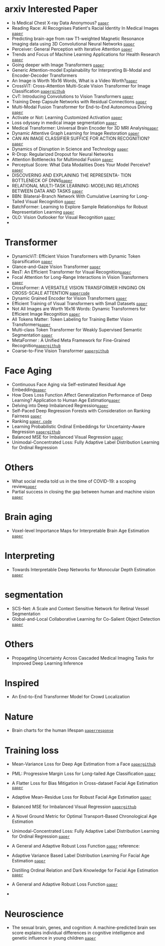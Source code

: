 # arxiv Interested Paper
- Is Medical Chest X-ray Data Anonymous? [`paper`](https://arxiv.org/pdf/2103.08562.pdf)
- Reading Race: AI Recognises Patient's Racial Identity In Medical Images [`paper`](https://arxiv.org/pdf/2107.10356.pdf)
- Predicting brain-age from raw T1-weighted Magnetic Resonance Imaging data using 3D Convolutional Neural Networks [`paper`](https://arxiv.org/pdf/2103.11695.pdf)
- Perceiver: General Perception with Iterative Attention [`paper`](https://arxiv.org/pdf/2103.03206.pdf)
- Trends and Focus of Machine Learning Applications for Health Research [`paper`](https://jamanetwork.com/journals/jamanetworkopen/article-abstract/2753523)
- Going deeper with Image Transformers [`paper`](https://arxiv.org/pdf/2103.17239.pdf)
- Generic Attention-model Explainability for Interpreting Bi-Modal and Encoder-Decoder Transformers
- An Image is Worth 16x16 Words, What is a Video Worth?[`paper`](https://arxiv.org/pdf/2103.13915.pdf)
- CrossViT: Cross-Attention Multi-Scale Vision Transformer for Image Classification [`paper`](https://arxiv.org/pdf/2103.14899.pdf)[`github`](https://github.com/rishikksh20/CrossViT-pytorch)
- CvT: Introducing Convolutions to Vision Transformers [`paper`](https://arxiv.org/pdf/2103.15808.pdf)
- Training Deep Capsule Networks with Residual Connections [`paper`](https://arxiv.org/pdf/2104.07393.pdf)
- Multi-Modal Fusion Transformer for End-to-End Autonomous Driving [`paper`](https://arxiv.org/pdf/2104.09224.pdf)
- Activate or Not: Learning Customized Activation [`paper`](https://arxiv.org/pdf/2009.04759.pdf)
- Loss odyssey in medical image segmentation [`paper`](https://www.sciencedirect.com/science/article/pii/S1361841521000815)
- Medical Transformer: Universal Brain Encoder for 3D MRI Analysis[`paper`](https://arxiv.org/pdf/2104.13633.pdf)
- Dynamic Attentive Graph Learning for Image Restoration [`paper`](https://openaccess.thecvf.com/content/ICCV2021/papers/Mou_Dynamic_Attentive_Graph_Learning_for_Image_Restoration_ICCV_2021_paper.pdf)
- CAN AN IMAGE CLASSIFIER SUFFICE FOR ACTION RECOGNITION? [`paper`](https://openreview.net/pdf?id=qhkFX-HLuHV)
- Dynamics of Disruption in Science and Technology [`paper`](https://arxiv.org/pdf/2106.11184v1.pdf)
- R-Drop: Regularized Dropout for Neural Networks
- Attention Bottlenecks for Multimodal Fusion [`paper`](https://arxiv.org/pdf/2107.00135.pdf)
- Perceptual Score: What Data Modalities Does Your Model Perceive?[`paper`](https://papers.nips.cc/paper/2021/file/b51a15f382ac914391a58850ab343b00-Paper.pdf)
- DISCOVERING AND EXPLAINING THE REPRESENTA- TION BOTTLENECK OF DNNS[`paper`](https://openreview.net/pdf?id=iRCUlgmdfHJ)
- RELATIONAL MULTI-TASK LEARNING: MODELING RELATIONS BETWEEN DATA AND TASKS [`paper`](https://openreview.net/pdf?id=8Py-W8lSUgy)
- BBN: Bilateral-Branch Network With Cumulative Learning for Long-Tailed Visual Recognition [`paper`](https://arxiv.org/pdf/1912.02413.pdf)
- BatchFormer: Learning to Explore Sample Relationships for Robust Representation Learning [`paper`](https://arxiv.org/pdf/2203.01522.pdf)
- OLO: Vision Outlooker for Visual Recognition [`paper`](https://arxiv.org/pdf/2106.13112.pdf?ref=https://codemonkey.link)
- 
# Transformer
- DynamicViT: Efficient Vision Transformers with Dynamic Token Sparsification [`paper`](https://papers.nips.cc/paper/2021/file/747d3443e319a22747fbb873e8b2f9f2-Paper.pdf)
- Glance-and-Gaze Vision Transformer [`paper`](https://papers.nips.cc/paper/2021/file/6c524f9d5d7027454a783c841250ba71-Paper.pdf)
- ResT: An Efficient Transformer for Visual Recognition[`paper`](https://papers.nips.cc/paper/2021/file/82c2559140b95ccda9c6ca4a8b981f1e-Paper.pdf)
- Focal Attention for Long-Range Interactions in Vision Transformers [`paper`](https://papers.nips.cc/paper/2021/file/fc1a36821b02abbd2503fd949bfc9131-Paper.pdf)
- CrossFormer: A VERSATILE VISION TRANSFORMER HINGING ON CROSS-SCALE ATTENTION [`paper`](https://arxiv.org/pdf/2108.00154.pdf?ref=https://githubhelp.com)[`code`](https://github.com/cheerss/CrossFormer)
- Dynamic Grained Encoder for Vision Transformers [`paper`](https://openreview.net/pdf?id=gnAIV-EKw2)
- Efficient Training of Visual Transformers with Small Datasets [`paper`](https://openreview.net/pdf?id=SCN8UaetXx)
- Not All Images are Worth 16x16 Words: Dynamic Transformers for Efficient Image Recognition [`paper`](https://papers.nips.cc/paper/2021/file/64517d8435994992e682b3e4aa0a0661-Paper.pdf)
- All Tokens Matter: Token Labeling for Training Better Vision Transformers[`paper`](https://papers.nips.cc/paper/2021/file/9a49a25d845a483fae4be7e341368e36-Paper.pdf)
- Multi-class Token Transformer for Weakly Supervised Semantic Segmentation [`paper`](https://arxiv.org/pdf/2203.02891.pdf)
- MetaFormer : A Unified Meta Framework for Fine-Grained Recognition[`paper`](https://arxiv.org/pdf/2203.02751.pdf)[`github`](https://github.com/dqshuai/MetaFormer)
- Coarse-to-Fine Vision Transformer [`paper`](https://arxiv.org/pdf/2203.03821.pdf)[`github`](https://github.com/ChenMnZ/CF-ViT/blob/53ad1366f287c9a6488a5f237ad38a63b9f1ed0f/lvvit/models/lvvit.py#L33)

# Face Aging
- Continuous Face Aging via Self-estimated Residual Age Embedding[`paper`](https://arxiv.org/pdf/2105.00020.pdf)
- How Does Loss Function Affect Generalization Performance of Deep Learning? Application to Human Age Estimation[`paper`](http://proceedings.mlr.press/v139/akbari21a/akbari21a.pdf)
- Delving into Deep Imbalanced Regression[`paper`](http://proceedings.mlr.press/v139/yang21m/yang21m.pdf)
- Self-Paced Deep Regression Forests with Consideration on Ranking Fairness [`paper`](https://arxiv.org/pdf/2112.06455.pdf)
- Ranking [`paper code`](https://paperswithcode.com/paper/consistent-rank-logits-for-ordinal-regression)
- Learning Probabilistic Ordinal Embeddings for Uncertainty-Aware Regression [`paper`](https://arxiv.org/pdf/2103.13629.pdf)[`github`](https://github.com/Li-Wanhua/POEs)
- Balanced MSE for Imbalanced Visual Regression [`paper`](https://arxiv.org/pdf/2203.16427.pdf)
- Unimodal-Concentrated Loss: Fully Adaptive Label Distribution Learning for Ordinal Regression

# Others
- What social media told us in the time of COVID-19: a scoping review[`paper`](https://www.thelancet.com/action/showPdf?pii=S2589-7500%2820%2930315-0)
- Partial success in closing the gap between human and machine vision [`paper`](https://openreview.net/pdf?id=QkljT4mrfs)

# Brain aging
- Voxel-level Importance Maps for Interpretable Brain Age Estimation [`paper`](https://arxiv.org/pdf/2108.05388.pdf)

# Interpreting
- Towards Interpretable Deep Networks for Monocular Depth Estimation [`paper`](https://arxiv.org/pdf/2108.05312v1.pdf)

# segmentation
- SCS-Net: A Scale and Context Sensitive Network for Retinal Vessel Segmentation
- Global-and-Local Collaborative Learning for Co-Salient Object Detection [`paper`](https://arxiv.org/pdf/2204.08917.pdf)

# Others
- Propagating Uncertainty Across Cascaded Medical Imaging Tasks for Improved Deep Learning Inference 

# Inspired
- An End-to-End Transformer Model for Crowd Localization

# Nature
- Brain charts for the human lifespan [`paper`](https://www.nature.com/articles/s41586-022-04554-y)[`response`](https://static-content.springer.com/esm/art%3A10.1038%2Fs41586-022-04554-y/MediaObjects/41586_2022_4554_MOESM11_ESM.pdf)

# Training loss
- Mean-Variance Loss for Deep Age Estimation from a Face [`paper`](https://openaccess.thecvf.com/content_cvpr_2018/papers/Pan_Mean-Variance_Loss_for_CVPR_2018_paper.pdf)[`github`](https://github.com/Herosan163/AgeEstimation)
- PML: Progressive Margin Loss for Long-tailed Age Classification [`paper`](https://arxiv.org/pdf/2103.02140v1.pdf)
- A Flatter Loss for Bias Mitigation in Cross-dataset Facial Age Estimation [`paper`](https://arxiv.org/pdf/2010.10368.pdf)
- Adaptive Mean-Residue Loss for Robust Facial Age Estimation [`paper`](https://arxiv.org/pdf/2203.17156v1.pdf)
- Balanced MSE for Imbalanced Visual Regression [`paper`](https://arxiv.org/pdf/2203.16427.pdf)[`github`](https://github.com/jiawei-ren/BalancedMSE)
- A Novel Ground Metric for Optimal Transport-Based Chronological Age Estimation
- Unimodal-Concentrated Loss: Fully Adaptive Label Distribution Learning for Ordinal Regression [`paper`](https://arxiv.org/pdf/2204.00309v1.pdf)
- A General and Adaptive Robust Loss Function [`paper`](https://arxiv.org/pdf/1701.03077.pdf)
reference:

- Adaptive Variance Based Label Distribution Learning For Facial Age Estimation [`paper`](https://www.ecva.net/papers/eccv_2020/papers_ECCV/papers/123680375.pdf)
- Distilling Ordinal Relation and Dark Knowledge for Facial Age Estimation [`paper`](https://www.southampton.ac.uk/~sqc/listP/TNLS2021-Jul.pdf)
- A General and Adaptive Robust Loss Function [`paper`](https://arxiv.org/pdf/1701.03077.pdf)
- 
# Neuroscience
- The sexual brain, genes, and cognition: A machine-predicted brain sex score explains individual differences in cognitive intelligence and genetic influence in young children [`paper`](https://onlinelibrary.wiley.com/doi/10.1002/hbm.25888)
